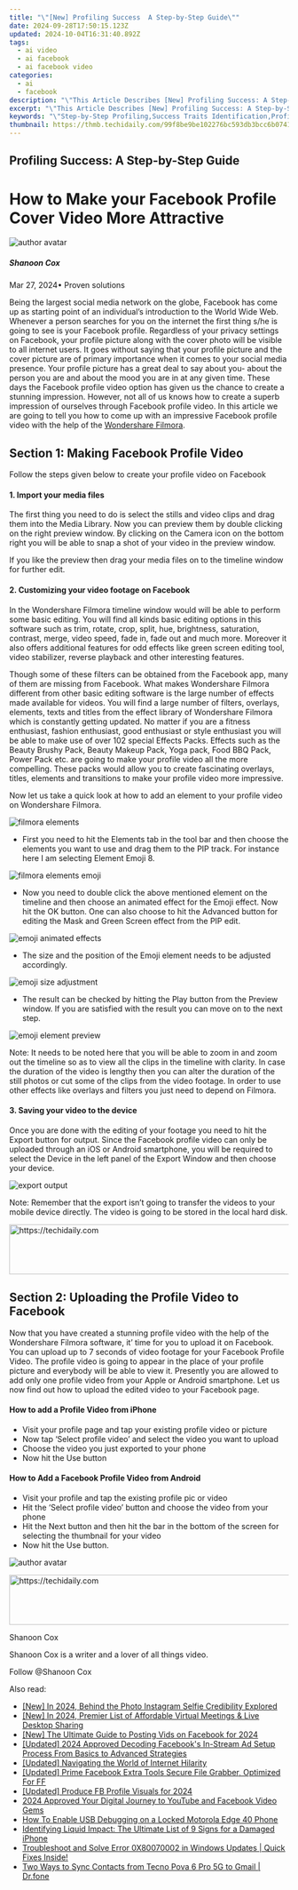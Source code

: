 ```yaml
---
title: "\"[New] Profiling Success  A Step-by-Step Guide\""
date: 2024-09-28T17:50:15.123Z
updated: 2024-10-04T16:31:40.892Z
tags:
  - ai video
  - ai facebook
  - ai facebook video
categories:
  - ai
  - facebook
description: "\"This Article Describes [New] Profiling Success: A Step-by-Step Guide\""
excerpt: "\"This Article Describes [New] Profiling Success: A Step-by-Step Guide\""
keywords: "\"Step-by-Step Profiling,Success Traits Identification,Profile Growth Tips,Goal Setting Strategies,Skill Development Roadmap,Personal Brand Enhancement,Achievement Milestones Guide\""
thumbnail: https://thmb.techidaily.com/99f8be9be102276bc593db3bcc6b07419f9816f2452ed4f5c2e0bd34aa16b628.jpg
---
```


## Profiling Success: A Step-by-Step Guide

# How to Make your Facebook Profile Cover Video More Attractive

![author avatar](https://images.wondershare.com/filmora/article-images/shannon-cox.jpg)

##### Shanoon Cox

 Mar 27, 2024• Proven solutions

 Being the largest social media network on the globe, Facebook has come up as starting point of an individual’s introduction to the World Wide Web. Whenever a person searches for you on the internet the first thing s/he is going to see is your Facebook profile. Regardless of your privacy settings on Facebook, your profile picture along with the cover photo will be visible to all internet users. It goes without saying that your profile picture and the cover picture are of primary importance when it comes to your social media presence. Your profile picture has a great deal to say about you- about the person you are and about the mood you are in at any given time. These days the Facebook profile video option has given us the chance to create a stunning impression. However, not all of us knows how to create a superb impression of ourselves through Facebook profile video. In this article we are going to tell you how to come up with an impressive Facebook profile video with the help of the [Wondershare Filmora](https://tools.techidaily.com/wondershare/filmora/download/).

## Section 1: Making Facebook Profile Video

 Follow the steps given below to create your profile video on Facebook

#### 1\. Import your media files

 The first thing you need to do is select the stills and video clips and drag them into the Media Library. Now you can preview them by double clicking on the right preview window. By clicking on the Camera icon on the bottom right you will be able to snap a shot of your video in the preview window.

 If you like the preview then drag your media files on to the timeline window for further edit.

#### 2\. Customizing your video footage on Facebook

 In the Wondershare Filmora timeline window would will be able to perform some basic editing. You will find all kinds basic editing options in this software such as trim, rotate, crop, split, hue, brightness, saturation, contrast, merge, video speed, fade in, fade out and much more. Moreover it also offers additional features for odd effects like green screen editing tool, video stabilizer, reverse playback and other interesting features.

 Though some of these filters can be obtained from the Facebook app, many of them are missing from Facebook. What makes Wondershare Filmora different from other basic editing software is the large number of effects made available for videos. You will find a large number of filters, overlays, elements, texts and titles from the effect library of Wondershare Filmora which is constantly getting updated. No matter if you are a fitness enthusiast, fashion enthusiast, good enthusiast or style enthusiast you will be able to make use of over 102 special Effects Packs. Effects such as the Beauty Brushy Pack, Beauty Makeup Pack, Yoga pack, Food BBQ Pack, Power Pack etc. are going to make your profile video all the more compelling. These packs would allow you to create fascinating overlays, titles, elements and transitions to make your profile video more impressive.

 Now let us take a quick look at how to add an element to your profile video on Wondershare Filmora.

![filmora elements](https://images.wondershare.com/filmora/article-images/elements-filmora.jpg)

* First you need to hit the Elements tab in the tool bar and then choose the elements you want to use and drag them to the PIP track. For instance here I am selecting Element Emoji 8.

![filmora elements emoji](https://images.wondershare.com/filmora/article-images/elements-emoji.jpg)

* Now you need to double click the above mentioned element on the timeline and then choose an animated effect for the Emoji effect. Now hit the OK button. One can also choose to hit the Advanced button for editing the Mask and Green Screen effect from the PIP edit.

![emoji animated effects](https://images.wondershare.com/filmora/article-images/emoji-animated-effects.jpg)

* The size and the position of the Emoji element needs to be adjusted accordingly.

![emoji size adjustment](https://images.wondershare.com/filmora/article-images/emoji-size-adjustment.jpg)

* The result can be checked by hitting the Play button from the Preview window. If you are satisfied with the result you can move on to the next step.

![emoji element preview](https://images.wondershare.com/filmora/article-images/emoji-preview.jpg)

 Note: It needs to be noted here that you will be able to zoom in and zoom out the timeline so as to view all the clips in the timeline with clarity. In case the duration of the video is lengthy then you can alter the duration of the still photos or cut some of the clips from the video footage. In order to use other effects like overlays and filters you just need to depend on Filmora.

#### 3\. Saving your video to the device

 Once you are done with the editing of your footage you need to hit the Export button for output. Since the Facebook profile video can only be uploaded through an iOS or Android smartphone, you will be required to select the Device in the left panel of the Export Window and then choose your device.

![export output](https://images.wondershare.com/filmora/article-images/export-output.jpg)

 Note: Remember that the export isn’t going to transfer the videos to your mobile device directly. The video is going to be stored in the local hard disk.

<!-- affiliate ads begin -->
<a href="https://unicoeye.pxf.io/c/5597632/2134224/18498" target="_top" id="2134224">
  <img src="//a.impactradius-go.com/display-ad/18498-2134224" border="0" alt="https://techidaily.com" width="728" height="90"/>
</a>
<img height="0" width="0" src="https://unicoeye.pxf.io/i/5597632/2134224/18498" style="position:absolute;visibility:hidden;" border="0" />
<!-- affiliate ads end -->

## Section 2: Uploading the Profile Video to Facebook

 Now that you have created a stunning profile video with the help of the Wondershare Filmora software, it’ time for you to upload it on Facebook. You can upload up to 7 seconds of video footage for your Facebook Profile Video. The profile video is going to appear in the place of your profile picture and everybody will be able to view it. Presently you are allowed to add only one profile video from your Apple or Android smartphone. Let us now find out how to upload the edited video to your Facebook page.

#### How to add a Profile Video from iPhone

* Visit your profile page and tap your existing profile video or picture
* Now tap ‘Select profile video’ and select the video you want to upload
* Choose the video you just exported to your phone
* Now hit the Use button

#### How to Add a Facebook Profile Video from Android

* Visit your profile and tap the existing profile pic or video
* Hit the ‘Select profile video’ button and choose the video from your phone
* Hit the Next button and then hit the bar in the bottom of the screen for selecting the thumbnail for your video
* Now hit the Use button.

![author avatar](https://images.wondershare.com/filmora/article-images/shannon-cox.jpg)

<!-- affiliate ads begin -->
<a href="https://aligracehair.sjv.io/c/5597632/1885947/19272" target="_top" id="1885947">
  <img src="//a.impactradius-go.com/display-ad/19272-1885947" border="0" alt="https://techidaily.com" width="728" height="90"/>
</a>
<img height="0" width="0" src="https://aligracehair.sjv.io/i/5597632/1885947/19272" style="position:absolute;visibility:hidden;" border="0" />
<!-- affiliate ads end -->

Shanoon Cox

Shanoon Cox is a writer and a lover of all things video.

Follow @Shanoon Cox

<ins class="adsbygoogle"
      style="display:block"
      data-ad-client="ca-pub-7571918770474297"
      data-ad-slot="8358498916"
      data-ad-format="auto"
      data-full-width-responsive="true"></ins>

<span class="atpl-alsoreadstyle">Also read:</span>
<div><ul>
<li><a href="https://instagram-videos.techidaily.com/new-in-2024-behind-the-photo-instagram-selfie-credibility-explored/"><u>[New] In 2024, Behind the Photo Instagram Selfie Credibility Explored</u></a></li>
<li><a href="https://visual-screen-recording.techidaily.com/new-in-2024-premier-list-of-affordable-virtual-meetings-and-live-desktop-sharing/"><u>[New] In 2024, Premier List of Affordable Virtual Meetings & Live Desktop Sharing</u></a></li>
<li><a href="https://facebook-videos.techidaily.com/new-the-ultimate-guide-to-posting-vids-on-facebook-for-2024/"><u>[New] The Ultimate Guide to Posting Vids on Facebook for 2024</u></a></li>
<li><a href="https://facebook-videos.techidaily.com/updated-2024-approved-decoding-facebooks-in-stream-ad-setup-process-from-basics-to-advanced-strategies/"><u>[Updated] 2024 Approved Decoding Facebook's In-Stream Ad Setup Process From Basics to Advanced Strategies</u></a></li>
<li><a href="https://extra-support.techidaily.com/updated-navigating-the-world-of-internet-hilarity/"><u>[Updated] Navigating the World of Internet Hilarity</u></a></li>
<li><a href="https://facebook-videos.techidaily.com/updated-prime-facebook-extra-tools-secure-file-grabber-optimized-for-ff/"><u>[Updated] Prime Facebook Extra Tools Secure File Grabber, Optimized For FF</u></a></li>
<li><a href="https://facebook-videos.techidaily.com/updated-produce-fb-profile-visuals-for-2024/"><u>[Updated] Produce FB Profile Visuals for 2024</u></a></li>
<li><a href="https://facebook-videos.techidaily.com/2024-approved-your-digital-journey-to-youtube-and-facebook-video-gems/"><u>2024 Approved Your Digital Journey to YouTube and Facebook Video Gems</u></a></li>
<li><a href="https://android-unlock.techidaily.com/how-to-enable-usb-debugging-on-a-locked-motorola-edge-40-phone-by-drfone-android/"><u>How To Enable USB Debugging on a Locked Motorola Edge 40 Phone</u></a></li>
<li><a href="https://fox-that.techidaily.com/identifying-liquid-impact-the-ultimate-list-of-9-signs-for-a-damaged-iphone/"><u>Identifying Liquid Impact: The Ultimate List of 9 Signs for a Damaged iPhone</u></a></li>
<li><a href="https://common-error.techidaily.com/1723203705910-troubleshoot-and-solve-error-0x80070002-in-windows-updates-quick-fixes-inside/"><u>Troubleshoot and Solve Error 0X80070002 in Windows Updates | Quick Fixes Inside!</u></a></li>
<li><a href="https://android-transfer.techidaily.com/two-ways-to-sync-contacts-from-tecno-pova-6-pro-5g-to-gmail-drfone-by-drfone-transfer-from-android-transfer-from-android/"><u>Two Ways to Sync Contacts from Tecno Pova 6 Pro 5G to Gmail | Dr.fone</u></a></li>
</ul></div>

